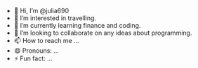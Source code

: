 - 👋 Hi, I’m @julia690
- 👀 I’m interested in travelling.
- 🌱 I’m currently learning finance and coding.
- 💞️ I’m looking to collaborate on any ideas about programming.
- 📫 How to reach me ...
- 😄 Pronouns: ...
- ⚡ Fun fact: ...

<!---
julia690/julia690 is a ✨ special ✨ repository because its `README.md` (this file) appears on your GitHub profile.
You can click the Preview link to take a look at your changes.
--->

